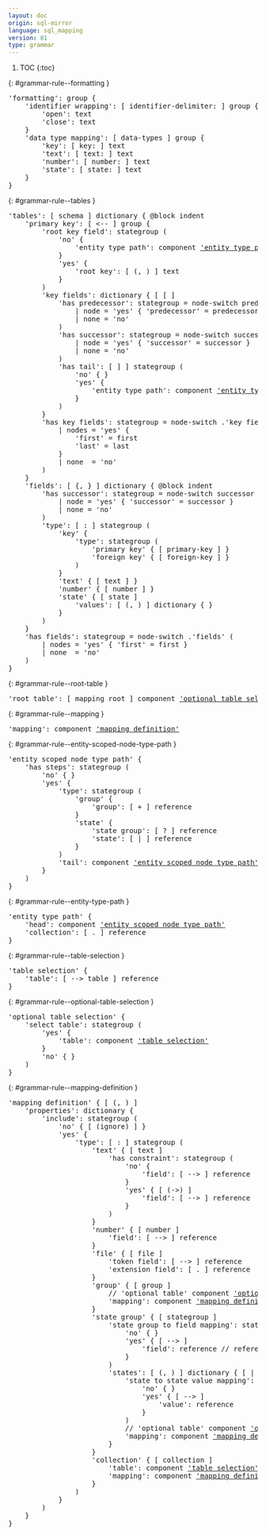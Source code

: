 ```yaml
---
layout: doc
origin: sql-mirror
language: sql_mapping
version: 81
type: grammar
---
```


1. TOC
{:toc}


{: #grammar-rule--formatting }
<div class="language-js highlighter-rouge">
<div class="highlight">
<pre class="highlight language-js code-custom">
'<span class="token string">formatting</span>': group {
	'<span class="token string">identifier wrapping</span>': [ <span class="token operator">identifier-delimiter:</span> ] group {
		'<span class="token string">open</span>': text
		'<span class="token string">close</span>': text
	}
	'<span class="token string">data type mapping</span>': [ <span class="token operator">data-types</span> ] group {
		'<span class="token string">key</span>': [ <span class="token operator">key:</span> ] text
		'<span class="token string">text</span>': [ <span class="token operator">text:</span> ] text
		'<span class="token string">number</span>': [ <span class="token operator">number:</span> ] text
		'<span class="token string">state</span>': [ <span class="token operator">state:</span> ] text
	}
}
</pre>
</div>
</div>

{: #grammar-rule--tables }
<div class="language-js highlighter-rouge">
<div class="highlight">
<pre class="highlight language-js code-custom">
'<span class="token string">tables</span>': [ <span class="token operator">schema</span> ] dictionary { @block indent
	'<span class="token string">primary key</span>': [ <span class="token operator"><--</span> ] group {
		'<span class="token string">root key field</span>': stategroup (
			'<span class="token string">no</span>' {
				'<span class="token string">entity type path</span>': component <a href="#grammar-rule--entity-type-path">'entity type path'</a>
			}
			'<span class="token string">yes</span>' {
				'<span class="token string">root key</span>': [ <span class="token operator">(</span>, <span class="token operator">)</span> ] text
			}
		)
		'<span class="token string">key fields</span>': dictionary { [ <span class="token operator">[</span> ]
			'<span class="token string">has predecessor</span>': stategroup = node-switch predecessor (
				| node = '<span class="token string">yes</span>' { '<span class="token string">predecessor</span>' = predecessor }
				| none = '<span class="token string">no</span>'
			)
			'<span class="token string">has successor</span>': stategroup = node-switch successor (
				| node = '<span class="token string">yes</span>' { '<span class="token string">successor</span>' = successor }
				| none = '<span class="token string">no</span>'
			)
			'<span class="token string">has tail</span>': [ <span class="token operator">]</span> ] stategroup (
				'<span class="token string">no</span>' { }
				'<span class="token string">yes</span>' {
					'<span class="token string">entity type path</span>': component <a href="#grammar-rule--entity-type-path">'entity type path'</a>
				}
			)
		}
		'<span class="token string">has key fields</span>': stategroup = node-switch .'<span class="token string">key fields</span>' (
			| nodes = '<span class="token string">yes</span>' {
				'<span class="token string">first</span>' = first
				'<span class="token string">last</span>' = last
			}
			| none  = '<span class="token string">no</span>'
		)
	}
	'<span class="token string">fields</span>': [ <span class="token operator">{</span>, <span class="token operator">}</span> ] dictionary { @block indent
		'<span class="token string">has successor</span>': stategroup = node-switch successor (
			| node = '<span class="token string">yes</span>' { '<span class="token string">successor</span>' = successor }
			| none = '<span class="token string">no</span>'
		)
		'<span class="token string">type</span>': [ <span class="token operator">:</span> ] stategroup (
			'<span class="token string">key</span>' {
				'<span class="token string">type</span>': stategroup (
					'<span class="token string">primary key</span>' { [ <span class="token operator">primary-key</span> ] }
					'<span class="token string">foreign key</span>' { [ <span class="token operator">foreign-key</span> ] }
				)
			}
			'<span class="token string">text</span>' { [ <span class="token operator">text</span> ] }
			'<span class="token string">number</span>' { [ <span class="token operator">number</span> ] }
			'<span class="token string">state</span>' { [ <span class="token operator">state</span> ]
				'<span class="token string">values</span>': [ <span class="token operator">(</span>, <span class="token operator">)</span> ] dictionary { }
			}
		)
	}
	'<span class="token string">has fields</span>': stategroup = node-switch .'<span class="token string">fields</span>' (
		| nodes = '<span class="token string">yes</span>' { '<span class="token string">first</span>' = first }
		| none  = '<span class="token string">no</span>'
	)
}
</pre>
</div>
</div>

{: #grammar-rule--root-table }
<div class="language-js highlighter-rouge">
<div class="highlight">
<pre class="highlight language-js code-custom">
'<span class="token string">root table</span>': [ <span class="token operator">mapping</span> <span class="token operator">root</span> ] component <a href="#grammar-rule--optional-table-selection">'optional table selection'</a>
</pre>
</div>
</div>

{: #grammar-rule--mapping }
<div class="language-js highlighter-rouge">
<div class="highlight">
<pre class="highlight language-js code-custom">
'<span class="token string">mapping</span>': component <a href="#grammar-rule--mapping-definition">'mapping definition'</a>
</pre>
</div>
</div>

{: #grammar-rule--entity-scoped-node-type-path }
<div class="language-js highlighter-rouge">
<div class="highlight">
<pre class="highlight language-js code-custom">
'<span class="token string">entity scoped node type path</span>' {
	'<span class="token string">has steps</span>': stategroup (
		'<span class="token string">no</span>' { }
		'<span class="token string">yes</span>' {
			'<span class="token string">type</span>': stategroup (
				'<span class="token string">group</span>' {
					'<span class="token string">group</span>': [ <span class="token operator">+</span> ] reference
				}
				'<span class="token string">state</span>' {
					'<span class="token string">state group</span>': [ <span class="token operator">?</span> ] reference
					'<span class="token string">state</span>': [ <span class="token operator">|</span> ] reference
				}
			)
			'<span class="token string">tail</span>': component <a href="#grammar-rule--entity-scoped-node-type-path">'entity scoped node type path'</a>
		}
	)
}
</pre>
</div>
</div>

{: #grammar-rule--entity-type-path }
<div class="language-js highlighter-rouge">
<div class="highlight">
<pre class="highlight language-js code-custom">
'<span class="token string">entity type path</span>' {
	'<span class="token string">head</span>': component <a href="#grammar-rule--entity-scoped-node-type-path">'entity scoped node type path'</a>
	'<span class="token string">collection</span>': [ <span class="token operator">.</span> ] reference
}
</pre>
</div>
</div>

{: #grammar-rule--table-selection }
<div class="language-js highlighter-rouge">
<div class="highlight">
<pre class="highlight language-js code-custom">
'<span class="token string">table selection</span>' {
	'<span class="token string">table</span>': [ <span class="token operator">--></span> <span class="token operator">table</span> ] reference
}
</pre>
</div>
</div>

{: #grammar-rule--optional-table-selection }
<div class="language-js highlighter-rouge">
<div class="highlight">
<pre class="highlight language-js code-custom">
'<span class="token string">optional table selection</span>' {
	'<span class="token string">select table</span>': stategroup (
		'<span class="token string">yes</span>' {
			'<span class="token string">table</span>': component <a href="#grammar-rule--table-selection">'table selection'</a>
		}
		'<span class="token string">no</span>' { }
	)
}
</pre>
</div>
</div>

{: #grammar-rule--mapping-definition }
<div class="language-js highlighter-rouge">
<div class="highlight">
<pre class="highlight language-js code-custom">
'<span class="token string">mapping definition</span>' { [ <span class="token operator">(</span>, <span class="token operator">)</span> ]
	'<span class="token string">properties</span>': dictionary {
		'<span class="token string">include</span>': stategroup (
			'<span class="token string">no</span>' { [ <span class="token operator">(ignore)</span> ] }
			'<span class="token string">yes</span>' {
				'<span class="token string">type</span>': [ <span class="token operator">:</span> ] stategroup (
					'<span class="token string">text</span>' { [ <span class="token operator">text</span> ]
						'<span class="token string">has constraint</span>': stategroup (
							'<span class="token string">no</span>' {
								'<span class="token string">field</span>': [ <span class="token operator">--></span> ] reference
							}
							'<span class="token string">yes</span>' { [ <span class="token operator">(->)</span> ]
								'<span class="token string">field</span>': [ <span class="token operator">--></span> ] reference
							}
						)
					}
					'<span class="token string">number</span>' { [ <span class="token operator">number</span> ]
						'<span class="token string">field</span>': [ <span class="token operator">--></span> ] reference
					}
					'<span class="token string">file</span>' { [ <span class="token operator">file</span> ]
						'<span class="token string">token field</span>': [ <span class="token operator">--></span> ] reference
						'<span class="token string">extension field</span>': [ <span class="token operator">.</span> ] reference
					}
					'<span class="token string">group</span>' { [ <span class="token operator">group</span> ]
						// '<span class="token string">optional table</span>' component <a href="#grammar-rule--optional-table-selection">'optional table selection'</a>
						'<span class="token string">mapping</span>': component <a href="#grammar-rule--mapping-definition">'mapping definition'</a>
					}
					'<span class="token string">state group</span>' { [ <span class="token operator">stategroup</span> ]
						'<span class="token string">state group to field mapping</span>': stategroup (
							'<span class="token string">no</span>' { }
							'<span class="token string">yes</span>' { [ <span class="token operator">--></span> ]
								'<span class="token string">field</span>': reference // reference !&'<span class="token string">table</span>'.'<span class="token string">fields</span>'
							}
						)
						'<span class="token string">states</span>': [ <span class="token operator">(</span>, <span class="token operator">)</span> ] dictionary { [ <span class="token operator">|</span> ]
							'<span class="token string">state to state value mapping</span>': stategroup (
								'<span class="token string">no</span>' { }
								'<span class="token string">yes</span>' { [ <span class="token operator">--></span> ]
									'<span class="token string">value</span>': reference
								}
							)
							// '<span class="token string">optional table</span>' component <a href="#grammar-rule--optional-table-selection">'optional table selection'</a>
							'<span class="token string">mapping</span>': component <a href="#grammar-rule--mapping-definition">'mapping definition'</a>
						}
					}
					'<span class="token string">collection</span>' { [ <span class="token operator">collection</span> ]
						'<span class="token string">table</span>': component <a href="#grammar-rule--table-selection">'table selection'</a>
						'<span class="token string">mapping</span>': component <a href="#grammar-rule--mapping-definition">'mapping definition'</a>
					}
				)
			}
		)
	}
}
</pre>
</div>
</div>
